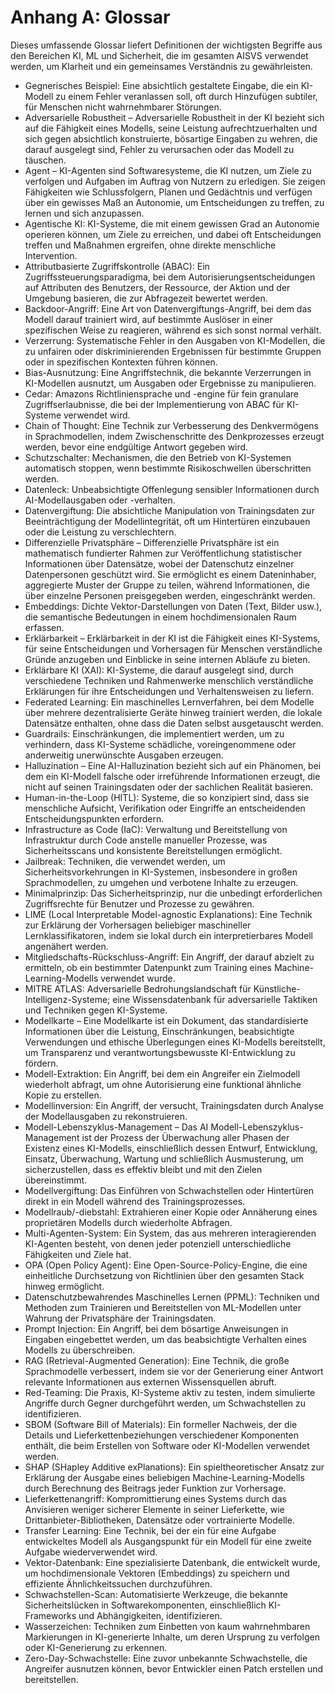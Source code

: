 # Anhang A: Glossar

Dieses umfassende Glossar liefert Definitionen der wichtigsten Begriffe aus den Bereichen KI, ML und Sicherheit, die im gesamten AISVS verwendet werden, um Klarheit und ein gemeinsames Verständnis zu gewährleisten.

* Gegnerisches Beispiel: Eine absichtlich gestaltete Eingabe, die ein KI-Modell zu einem Fehler veranlassen soll, oft durch Hinzufügen subtiler, für Menschen nicht wahrnehmbarer Störungen.
  ​
* Adversarielle Robustheit – Adversarielle Robustheit in der KI bezieht sich auf die Fähigkeit eines Modells, seine Leistung aufrechtzuerhalten und sich gegen absichtlich konstruierte, bösartige Eingaben zu wehren, die darauf ausgelegt sind, Fehler zu verursachen oder das Modell zu täuschen.
  ​
* Agent – KI-Agenten sind Softwaresysteme, die KI nutzen, um Ziele zu verfolgen und Aufgaben im Auftrag von Nutzern zu erledigen. Sie zeigen Fähigkeiten wie Schlussfolgern, Planen und Gedächtnis und verfügen über ein gewisses Maß an Autonomie, um Entscheidungen zu treffen, zu lernen und sich anzupassen.
  ​
* Agentische KI: KI-Systeme, die mit einem gewissen Grad an Autonomie operieren können, um Ziele zu erreichen, und dabei oft Entscheidungen treffen und Maßnahmen ergreifen, ohne direkte menschliche Intervention.
  ​
* Attributbasierte Zugriffskontrolle (ABAC): Ein Zugriffssteuerungsparadigma, bei dem Autorisierungsentscheidungen auf Attributen des Benutzers, der Ressource, der Aktion und der Umgebung basieren, die zur Abfragezeit bewertet werden.
  ​
* Backdoor-Angriff: Eine Art von Datenvergiftungs-Angriff, bei dem das Modell darauf trainiert wird, auf bestimmte Auslöser in einer spezifischen Weise zu reagieren, während es sich sonst normal verhält.
  ​
* Verzerrung: Systematische Fehler in den Ausgaben von KI-Modellen, die zu unfairen oder diskriminierenden Ergebnissen für bestimmte Gruppen oder in spezifischen Kontexten führen können.
  ​
* Bias-Ausnutzung: Eine Angriffstechnik, die bekannte Verzerrungen in KI-Modellen ausnutzt, um Ausgaben oder Ergebnisse zu manipulieren.
  ​
* Cedar: Amazons Richtliniensprache und -engine für fein granulare Zugriffserlaubnisse, die bei der Implementierung von ABAC für KI-Systeme verwendet wird.
  ​
* Chain of Thought: Eine Technik zur Verbesserung des Denkvermögens in Sprachmodellen, indem Zwischenschritte des Denkprozesses erzeugt werden, bevor eine endgültige Antwort gegeben wird.
  ​
* Schutzschalter: Mechanismen, die den Betrieb von KI-Systemen automatisch stoppen, wenn bestimmte Risikoschwellen überschritten werden.
  ​
* Datenleck: Unbeabsichtigte Offenlegung sensibler Informationen durch AI-Modellausgaben oder -verhalten.
  ​
* Datenvergiftung: Die absichtliche Manipulation von Trainingsdaten zur Beeinträchtigung der Modellintegrität, oft um Hintertüren einzubauen oder die Leistung zu verschlechtern.
  ​
* Differenzielle Privatsphäre – Differenzielle Privatsphäre ist ein mathematisch fundierter Rahmen zur Veröffentlichung statistischer Informationen über Datensätze, wobei der Datenschutz einzelner Datenpersonen geschützt wird. Sie ermöglicht es einem Dateninhaber, aggregierte Muster der Gruppe zu teilen, während Informationen, die über einzelne Personen preisgegeben werden, eingeschränkt werden.
  ​
* Embeddings: Dichte Vektor-Darstellungen von Daten (Text, Bilder usw.), die semantische Bedeutungen in einem hochdimensionalen Raum erfassen.
  ​
* Erklärbarkeit – Erklärbarkeit in der KI ist die Fähigkeit eines KI-Systems, für seine Entscheidungen und Vorhersagen für Menschen verständliche Gründe anzugeben und Einblicke in seine internen Abläufe zu bieten.
  ​
* Erklärbare KI (XAI): KI-Systeme, die darauf ausgelegt sind, durch verschiedene Techniken und Rahmenwerke menschlich verständliche Erklärungen für ihre Entscheidungen und Verhaltensweisen zu liefern.
  ​
* Federated Learning: Ein maschinelles Lernverfahren, bei dem Modelle über mehrere dezentralisierte Geräte hinweg trainiert werden, die lokale Datensätze enthalten, ohne dass die Daten selbst ausgetauscht werden.
  ​
* Guardrails: Einschränkungen, die implementiert werden, um zu verhindern, dass KI-Systeme schädliche, voreingenommene oder anderweitig unerwünschte Ausgaben erzeugen.
  ​
* Halluzination – Eine AI-Halluzination bezieht sich auf ein Phänomen, bei dem ein KI-Modell falsche oder irreführende Informationen erzeugt, die nicht auf seinen Trainingsdaten oder der sachlichen Realität basieren.
  ​
* Human-in-the-Loop (HITL): Systeme, die so konzipiert sind, dass sie menschliche Aufsicht, Verifikation oder Eingriffe an entscheidenden Entscheidungspunkten erfordern.
  ​
* Infrastructure as Code (IaC): Verwaltung und Bereitstellung von Infrastruktur durch Code anstelle manueller Prozesse, was Sicherheitsscans und konsistente Bereitstellungen ermöglicht.
  ​
* Jailbreak: Techniken, die verwendet werden, um Sicherheitsvorkehrungen in KI-Systemen, insbesondere in großen Sprachmodellen, zu umgehen und verbotene Inhalte zu erzeugen.
  ​
* Minimalprinzip: Das Sicherheitsprinzip, nur die unbedingt erforderlichen Zugriffsrechte für Benutzer und Prozesse zu gewähren.
  ​
* LIME (Local Interpretable Model-agnostic Explanations): Eine Technik zur Erklärung der Vorhersagen beliebiger maschineller Lernklassifikatoren, indem sie lokal durch ein interpretierbares Modell angenähert werden.
  ​
* Mitgliedschafts-Rückschluss-Angriff: Ein Angriff, der darauf abzielt zu ermitteln, ob ein bestimmter Datenpunkt zum Training eines Machine-Learning-Modells verwendet wurde.
  ​
* MITRE ATLAS: Adversarielle Bedrohungslandschaft für Künstliche-Intelligenz-Systeme; eine Wissensdatenbank für adversarielle Taktiken und Techniken gegen KI-Systeme.
  ​
* Modellkarte – Eine Modellkarte ist ein Dokument, das standardisierte Informationen über die Leistung, Einschränkungen, beabsichtigte Verwendungen und ethische Überlegungen eines KI-Modells bereitstellt, um Transparenz und verantwortungsbewusste KI-Entwicklung zu fördern.
  ​
* Modell-Extraktion: Ein Angriff, bei dem ein Angreifer ein Zielmodell wiederholt abfragt, um ohne Autorisierung eine funktional ähnliche Kopie zu erstellen.
  ​
* Modellinversion: Ein Angriff, der versucht, Trainingsdaten durch Analyse der Modellausgaben zu rekonstruieren.
  ​
* Modell-Lebenszyklus-Management – Das AI Modell-Lebenszyklus-Management ist der Prozess der Überwachung aller Phasen der Existenz eines KI-Modells, einschließlich dessen Entwurf, Entwicklung, Einsatz, Überwachung, Wartung und schließlich Ausmusterung, um sicherzustellen, dass es effektiv bleibt und mit den Zielen übereinstimmt.
  ​
* Modellvergiftung: Das Einführen von Schwachstellen oder Hintertüren direkt in ein Modell während des Trainingsprozesses.
  ​
* Modellraub/-diebstahl: Extrahieren einer Kopie oder Annäherung eines proprietären Modells durch wiederholte Abfragen.
  ​
* Multi-Agenten-System: Ein System, das aus mehreren interagierenden KI-Agenten besteht, von denen jeder potenziell unterschiedliche Fähigkeiten und Ziele hat.
  ​
* OPA (Open Policy Agent): Eine Open-Source-Policy-Engine, die eine einheitliche Durchsetzung von Richtlinien über den gesamten Stack hinweg ermöglicht.
  ​
* Datenschutzbewahrendes Maschinelles Lernen (PPML): Techniken und Methoden zum Trainieren und Bereitstellen von ML-Modellen unter Wahrung der Privatsphäre der Trainingsdaten.
  ​
* Prompt Injection: Ein Angriff, bei dem bösartige Anweisungen in Eingaben eingebettet werden, um das beabsichtigte Verhalten eines Modells zu überschreiben.
  ​
* RAG (Retrieval-Augmented Generation): Eine Technik, die große Sprachmodelle verbessert, indem sie vor der Generierung einer Antwort relevante Informationen aus externen Wissensquellen abruft.
  ​
* Red-Teaming: Die Praxis, KI-Systeme aktiv zu testen, indem simulierte Angriffe durch Gegner durchgeführt werden, um Schwachstellen zu identifizieren.
  ​
* SBOM (Software Bill of Materials): Ein formeller Nachweis, der die Details und Lieferkettenbeziehungen verschiedener Komponenten enthält, die beim Erstellen von Software oder KI-Modellen verwendet werden.
  ​
* SHAP (SHapley Additive exPlanations): Ein spieltheoretischer Ansatz zur Erklärung der Ausgabe eines beliebigen Machine-Learning-Modells durch Berechnung des Beitrags jeder Funktion zur Vorhersage.
  ​
* Lieferkettenangriff: Kompromittierung eines Systems durch das Anvisieren weniger sicherer Elemente in seiner Lieferkette, wie Drittanbieter-Bibliotheken, Datensätze oder vortrainierte Modelle.
  ​
* Transfer Learning: Eine Technik, bei der ein für eine Aufgabe entwickeltes Modell als Ausgangspunkt für ein Modell für eine zweite Aufgabe wiederverwendet wird.
  ​
* Vektor-Datenbank: Eine spezialisierte Datenbank, die entwickelt wurde, um hochdimensionale Vektoren (Embeddings) zu speichern und effiziente Ähnlichkeitssuchen durchzuführen.
  ​
* Schwachstellen-Scan: Automatisierte Werkzeuge, die bekannte Sicherheitslücken in Softwarekomponenten, einschließlich KI-Frameworks und Abhängigkeiten, identifizieren.
  ​
* Wasserzeichen: Techniken zum Einbetten von kaum wahrnehmbaren Markierungen in KI-generierte Inhalte, um deren Ursprung zu verfolgen oder KI-Generierung zu erkennen.
  ​
* Zero-Day-Schwachstelle: Eine zuvor unbekannte Schwachstelle, die Angreifer ausnutzen können, bevor Entwickler einen Patch erstellen und bereitstellen.

